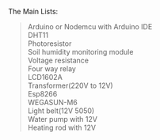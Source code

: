 The Main Lists:
<blockquote>
Arduino or Nodemcu with Arduino IDE<br>
DHT11<br>
Photoresistor<br>
Soil humidity monitoring module<br>
Voltage resistance<br>
Four way relay<br>
LCD1602A<br>
Transformer(220V to 12V)<br>
Esp8266<br>
WEGASUN-M6<br>
Light belt(12V 5050)<br>
Water pump with 12V<br>
Heating rod with 12V<br>
</blockquote>
